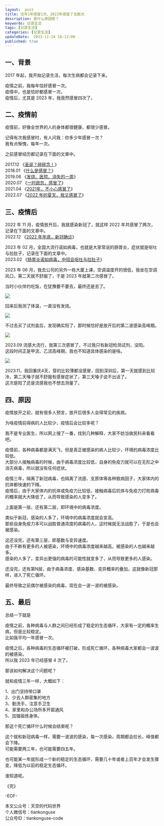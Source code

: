 ```yaml
---   
layout:  post  
title: 往年1年感冒1次，2023年感冒了无数次   
description: 是什么原因呢？          
keywords: 记录生活  
tags: [记录生活]    
categories: [记录生活]  
updateDate:  2023-11-24 18:13:00  
published: true  
---  
```



## 一、背景  


2017 年起，我开始记录生活，每次生病都会记录下来。  


疫情之前，我每年恰好感冒一次。  
疫情中，也是恰好都感冒一次。  
疫情后，尤其是 2023 年，我竟然感冒四次了。  


## 二、疫情前  


疫情前，好像全世界的人的身体都很健康，都很少感冒。  


记得有次我感冒时，有人问我：你多少年感冒一次？  
我有点惭愧，每年一次。  


之前感冒经历都记录在下面的文章中。    


2017.12 《[圣诞？碎碎念！](https://mp.weixin.qq.com/s/c3QjgHvbxJjhXpPDJ9RAQA)》  
2018.01 《[什么是感冒？](https://mp.weixin.qq.com/s/IkLThwn90MdaGX0blRUtkg)》  
2019.06 《[发烧、医院、消失的一周](https://mp.weixin.qq.com/s/KA4RCqRuH5ngYMjy6fk1QQ)》  
2020.07 《[一时疏忽，感冒了](https://mp.weixin.qq.com/s/wAnkBje-e6G44CwXmVKN5Q)》  
2021.04 《[2021年，不小心感冒了](https://mp.weixin.qq.com/s/uMH3MtVbnk0QUu_8ErJMWQ)》  
2022.07 《[2022 年的夏天，我又感冒了](https://mp.weixin.qq.com/s/IkLThwn90MdaGX0blRUtkg)》  


## 三、疫情后


2022 年 11 月，疫情放开后，我就感染新冠了，就这样 2022 年共感冒了两次，记录在下面的文章中。  
2022.12 《[2022 年年底，新冠确诊](https://mp.weixin.qq.com/s/bMoR7YLqPVtHb7HuBvNYiw)》



2023 年 02 月，全国大流行诺如病毒，也就是大家常说的肠胃炎，症状就是呕吐与拉肚子，记录在下面的文章中。  
2023.02 《[肠胃炎诺如病毒，中招会呕吐与拉肚子](https://mp.weixin.qq.com/s/BTfGbyP0xZSTcOKdMfUbjw)》


2023 年 06 月，我去公司的另外一栋大厦上课，空调温度开的很低，我坐在空调风口，第二天就不舒服了，于是 2023 年就第二次感冒了。  


当时小伙伴约吃饭，在犹豫要不要去，最终还是去了。  


![](https://res2023.tiankonguse.com/images/2023/11/24/001.png)


回来后我测了体温，一直没有发烧。  


![](https://res2023.tiankonguse.com/images/2023/11/24/002.png)



不过去买了试剂盒后，发现确实阳了，那时候恰好是放开后的第二波感染高峰期。  


![](https://res2023.tiankonguse.com/images/2023/11/24/003.png)



2023.09 流感大流行，我第三次感冒了，不过我只有新冠检测试剂，没阳。  
这段时间正是甲流、乙流高峰期，我也不知道具体感染的是啥。  


![](https://res2023.tiankonguse.com/images/2023/11/24/004.png)



2023.11，我回重庆4天，穿的比较薄都没感冒，回到深圳后，第一天就感到比较冷，第二天嗓子就不舒服有感冒症状了，第三天嗓子说不出话了。  
这次是阳了还是流感我也不想去测量了。  


## 四、原因


疫情放开之前，就有很多人预言，放开后很多人会得常见的疾病。  


为啥疫情前得病的人比较少，疫情后会比较多呢？  


我不是专业医生，所以网上搜了一番，找到几种解释，大家不妨当做民科来看看吧。  


疫情前，各种病毒都是满天飞，但是真正被感染的病人比较少，环境的病毒浓度比较低。  
大部分人接触病毒的时候，由于病毒浓度比较低，自身的免疫力就可以在无形之中消灭病毒，所以就没有任何症状。  


疫情三年，隔离了新冠病毒，也隔离了流感、支原体等各种致病因子，大家体内的抗体都快速的下降。  
疫情后，由于大家体内的抗体或免疫力比较低，接触病毒后抗体与免疫力打败病毒的概率就大大降低了，从而导致感染的人变多了。


上面是第一层，还有第二层，即环境中的病毒浓度。  


类似于新冠，感染的人多了，环境中的病毒浓度就会变高。  
那些自身免疫力本可以战胜普通浓度的病毒的人，这时候就无法战胜了，于是也会被感染。  


这还没完，还有第三层，即基数与变异速度。  
由于不断有更多的人被感染，环境中的病毒浓度越来越高，被感染的人也越来越多。  
感染的人多了，变异出更强的病毒的可能性就变多了，从而导致更多的人感染。  

还没完，还有第N层，由于病毒浓度、感染基数、变异概率的叠加，这就像新冠那样，进入了死亡循环。    


最终导致之前偶尔被感染的病毒，现在会一波一波的被感染。  



## 五、最后  


总结一下就是  


疫情之前，各种病毒与人群之间已经形成了稳定的生态循环，大家有一定的概率生病，但是比较稳定。  
比如我平均一年感冒一次。  


疫情之后，各种病毒的生态循环被打破，形成死亡循环，各种病毒大家都会一波波的被感染。  
所以我 2023 年已经感冒 4 次了。  


那该如何解决这个问题呢？  


就和疫情三年一样，大概如下：  


1、出门坚持带口罩  
2、少去人群密集的地方  
3、勤洗手，注意手卫生  
4、家里和办公场所多开窗通风  
5、加强锻炼身体。  


那这个死亡循环什么时候会结束呢？  


这个就和新冠病毒一样，需要一波波的感染，每一次感染，周期都会拉长，峰值都会下降。  
可能需要两三年，也可能需要四五年。  


也可能某一年就形成一个新的稳定的生态循环，需要几十年或者上百年才会发生骤变，降低为以前的稳定生态循环。  


谁知道呢。  



《完》  


-EOF-  



本文公众号：天空的代码世界  
个人微信号：tiankonguse  
公众号ID：tiankonguse-code  
  

